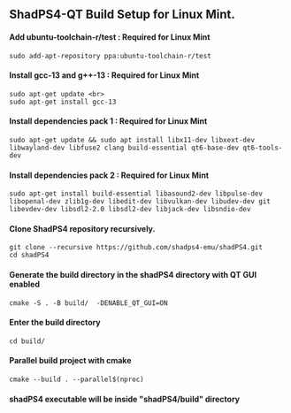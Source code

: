 <!--
SPDX-FileCopyrightText: 2024 shadPS4 Emulator Project
SPDX-License-Identifier: GPL-2.0-or-later
-->

## ShadPS4-QT Build Setup for Linux Mint.

#### Add ubuntu-toolchain-r/test : Required for Linux Mint
```
sudo add-apt-repository ppa:ubuntu-toolchain-r/test
```
#### Install gcc-13 and g++-13 : Required for Linux Mint
```
sudo apt-get update <br>
sudo apt-get install gcc-13
```
#### Install dependencies pack 1 : Required for Linux Mint
```
sudo apt-get update && sudo apt install libx11-dev libxext-dev libwayland-dev libfuse2 clang build-essential qt6-base-dev qt6-tools-dev
```

#### Install dependencies pack 2 : Required for Linux Mint
```
sudo apt-get install build-essential libasound2-dev libpulse-dev libopenal-dev zlib1g-dev libedit-dev libvulkan-dev libudev-dev git libevdev-dev libsdl2-2.0 libsdl2-dev libjack-dev libsndio-dev
```

#### Clone ShadPS4 repository recursively.
```
git clone --recursive https://github.com/shadps4-emu/shadPS4.git
cd shadPS4
```

#### Generate the build directory in the shadPS4 directory with QT GUI enabled
```
cmake -S . -B build/  -DENABLE_QT_GUI=ON
```

#### Enter the build directory
```
cd build/
```

#### Parallel build project with cmake
```
cmake --build . --parallel$(nproc)
```

#### shadPS4 executable will be inside "shadPS4/build" directory
